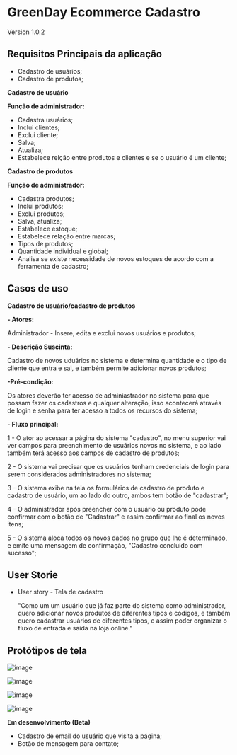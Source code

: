 
# GreenDay Ecommerce Cadastro

Version 1.0.2

## Requisitos Principais da aplicação

- Cadastro de usuários;
- Cadastro de produtos;

**Cadastro de usuário**

**Função de administrador:** 

- Cadastra usuários; 
- Inclui clientes;
- Exclui cliente; 
- Salva; 
- Atualiza; 
- Estabelece relção entre produtos e clientes e se o usuário é um cliente;

**Cadastro de produtos**

**Função de administrador:** 

- Cadastra produtos;
- Inclui produtos; 
- Exclui produtos; 
- Salva, atualiza; 
- Estabelece estoque; 
- Estabelece relação entre marcas;
- Tipos de produtos; 
- Quantidade individual e global; 
- Analisa se existe necessidade de novos estoques de acordo com a ferramenta de cadastro; 

## Casos de uso

**Cadastro de usuário/cadastro de produtos**

**- Atores:**

Administrador - Insere, edita e exclui novos usuários e produtos;

**- Descrição Suscinta:**

Cadastro de novos uduários no sistema e determina quantidade e o tipo de cliente que entra e sai, e também permite adicionar novos produtos;

**-Pré-condição:**

Os atores deverão ter acesso de adminiastrador no sistema para que possam fazer os cadastros e qualquer alteração, isso acontecerá através de login e senha para ter acesso a todos os recursos do sistema;

**- Fluxo principal:**

1 - O ator ao acessar a página do sistema "cadastro", no menu superior vai ver campos para preenchimento de usuários novos no sistema, e ao lado também terá acesso aos campos de cadastro de produtos;

2 - O sistema vai precisar que os usuários tenham credenciais de login para serem considerados administradores no sistema;

3 - O sistema exibe na tela os formulários de cadastro de produto e cadastro de usuário, um ao lado do outro, ambos tem botão de "cadastrar";

4 - O administrador após preencher com o usuário ou produto pode confirmar com o botão de "Cadastrar" e assim confirmar ao final os novos itens;

5 - O sistema aloca todos os novos dados no grupo que lhe é determinado, e emite uma mensagem de confirmação, "Cadastro concluído com sucesso";

## User Storie

- User story - Tela de cadastro

  "Como um um usuário que já faz parte do sistema como administrador, quero adicionar novos produtos de diferentes tipos e códigos, e também quero cadastrar usuários de diferentes tipos, e assim poder organizar o fluxo de entrada e saída na loja online."

## Protótipos de tela

![image](https://user-images.githubusercontent.com/45723261/190440467-d5bca2d2-929b-488d-94d8-37fa7785bc3a.png)

![image](https://user-images.githubusercontent.com/45723261/190440530-cf0bbe76-f146-442a-a4f8-07fd5a31c9fb.png)

![image](https://user-images.githubusercontent.com/45723261/190440967-3fe21c38-cfe1-4897-ac4f-a1c2f372a7a6.png)

![image](https://user-images.githubusercontent.com/45723261/190441071-494a16cc-f7a6-4234-ac0c-8a89e81a427b.png)



**Em desenvolvimento (Beta)**

- Cadastro de email do usuário que visita a página;
- Botão de mensagem para contato;
